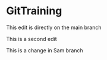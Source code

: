 # GitTraining

This edit is directly on the main branch

This is a second edit

This is a change in Sam branch